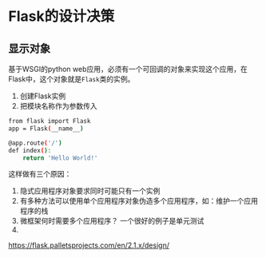 # Flask的设计决策
## 显示对象
基于WSGI的python web应用，必须有一个可回调的对象来实现这个应用，在Flask中，这个对象就是`Flask`类的实例。
1. 创建Flask实例
2. 把模块名称作为参数传入
```bash
from flask import Flask
app = Flask(__name__)

@app.route('/')
def index():
    return 'Hello World!'

```

这样做有三个原因：
1. 隐式应用程序对象要求同时可能只有一个实例
2. 有多种方法可以使用单个应用程序对象伪造多个应用程序，如：维护一个应用程序的栈
3. 微框架何时需要多个应用程序？ 一个很好的例子是单元测试
4. 

https://flask.palletsprojects.com/en/2.1.x/design/